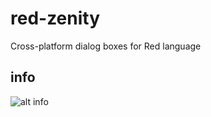 # red-zenity
Cross-platform dialog boxes for Red language

## info
![alt info](https://image.ibb.co/i6G4n8/1.png)
